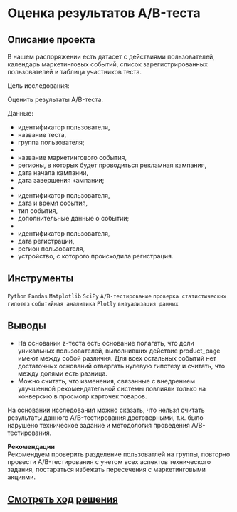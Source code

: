 # Оценка результатов A/B-теста
## Описание проекта
В нашем распоряжении есть датасет с действиями пользователей, календарь маркетинговых событий, список зарегистрированных пользователей и таблица участников теста.

Цель исследования:

Оценить результаты  A/B-теста.  

Данные:
- идентификатор пользователя,
- название теста,
- группа пользователя;
- 
- название маркетингового события,
- регионы, в которых будет проводиться рекламная кампания,
- дата начала кампании,
- дата завершения кампании;
- 
- идентификатор пользователя,
- дата и время события,
- тип события,
- дополнительные данные о событии;
- 
- идентификатор пользователя,
- дата регистрации,
- регион пользователя,
- устройство, с которого происходила регистрация.

## Инструменты

`Python` `Pandas` `Matplotlib` `SciPy` `A/B-тестирование` `проверка статистических гипотез` `событийная аналитика` `Plotly` `визуализация данных`

## Выводы


- На основании z-теста есть основание полагать, что доли уникальных пользователей, выполнивших действие product_page имеют между собой различия. Для всех остальных событий нет достаточных оснований отвергать нулевую гипотезу и считать, что между долями есть разница.
- Можно считать, что изменения, связанные с внедрением улучшенной рекомендательной системы повлияли только на конверсию в просмотр карточек товаров.

На основании исследования можно сказать, что нельзя считать результаты данного A/B-тестирования достоверными, т.к. было нарушено техническое задание и методология проведения  A/B-тестирования.  
  
**Рекомендации**  
Рекомендуем проверить разделение пользоватлей на группы, повторно провести A/B-тестирования с учетом всех аспектов технического задания, постараться избежать пересечения с маркетинговыми акциями.

## [Cмотреть ход решения](https://github.com/laringerman/data_analyst_portfolio/blob/main/13-ab_test_store/1.0-lgg-a_b_test_online_store.ipynb)
